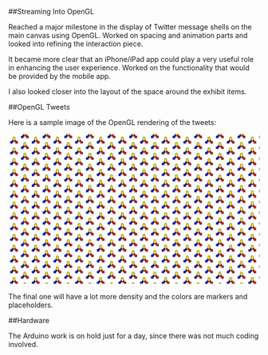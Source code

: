 ##Streaming Into OpenGL 

Reached a major milestone in the display of Twitter message shells on the main canvas using OpenGL. 
Worked on spacing and animation parts and looked into refining the interaction piece. 

It became more clear that an iPhone/iPad app could play a very useful role in enhancing the user experience. 
Worked on the functionality that would be provided by the mobile app. 

I also looked closer into the layout of the space around the exhibit items.  

##OpenGL Tweets

Here is a sample image of the OpenGL rendering of the tweets:

![Tweet Shells](../project_images/TweetShells.jpg?raw=true "Tweet Shells")

The final one will have a lot more density and the colors are markers and placeholders. 

##Hardware 

The Arduino work is on hold just for a day, since there was not much coding involved. 


